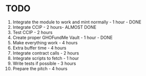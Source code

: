 # TODO

1. Integrate the module to work and mint normally - 1 hour - DONE
2. Integrate CCIP - 2 hours- ALMOST DONE
3. Test CCIP - 2 hours
4. Create proper GHOFundMe Vault - 1 hour - DONE
5. Make everything work - 4 hours
6. Extra buffer time - 4 hours
7. Integrate contract calls - 2 hours
8. Integrate scripts to fetch - 1 hour
9. Write tests if possible - 3 hours
10. Prepare the pitch - 4 hours
